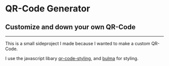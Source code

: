 # QR-Code Generator

## Customize and down your own QR-Code

---

This is a small sideproject I made because I wanted to make a custom QR-Code.

I use the javascript libary [qr-code-styling](https://github.com/kozakdenys/qr-code-styling), and [bulma](https://bulma.io/) for styling.
